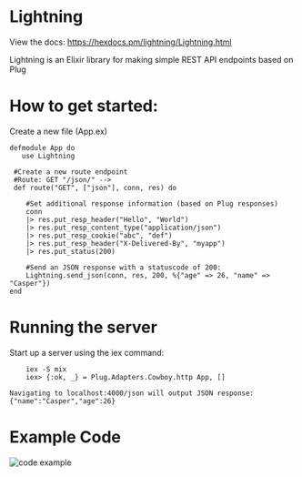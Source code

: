 # Lightning

View the docs: https://hexdocs.pm/lightning/Lightning.html<br>

Lightning is an Elixir library for making simple REST API endpoints based on Plug



# How to get started:

Create a new file (App.ex)


```
defmodule App do 
   use Lightning

 #Create a new route endpoint
 #Route: GET "/json/" -->
 def route("GET", ["json"], conn, res) do

    #Set additional response information (based on Plug responses)
    conn 
    |> res.put_resp_header("Hello", "World")
    |> res.put_resp_content_type("application/json")
    |> res.put_resp_cookie("abc", "def")
    |> res.put_resp_header("X-Delivered-By", "myapp")
    |> res.put_status(200)

    #Send an JSON response with a statuscode of 200:
    Lightning.send_json(conn, res, 200, %{"age" => 26, "name" => "Casper"})
end
```
# Running the server
Start up a server using the iex command:
```
    iex -S mix
    iex> {:ok, _} = Plug.Adapters.Cowboy.http App, []

Navigating to localhost:4000/json will output JSON response:
{"name":"Casper","age":26}
```

# Example Code

![code example](https://i.imgur.com/hyySEfc.png)
